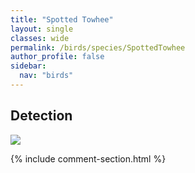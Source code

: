 ```yaml
---
title: "Spotted Towhee"
layout: single
classes: wide
permalink: /birds/species/SpottedTowhee
author_profile: false
sidebar:
  nav: "birds"
---
```


<h2>Detection</h2>

<a href="https://beallen.github.io/DevelopmentWebsite/assets/images/birds/SpottedTowhee/det.jpg">
<img src="https://beallen.github.io/DevelopmentWebsite/assets/images/birds/SpottedTowhee/det.jpg">
</a>

{% include comment-section.html %}
